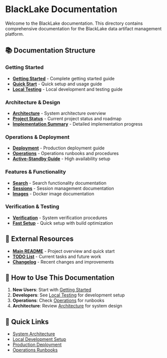 # BlackLake Documentation

Welcome to the BlackLake documentation. This directory contains comprehensive documentation for the BlackLake data artifact management platform.

## 📚 Documentation Structure

### Getting Started
- **[Getting Started](getting-started.md)** - Complete getting started guide
- **[Quick Start](QUICK_START.md)** - Quick setup and usage guide
- **[Local Testing](local_testing.md)** - Local development and testing guide

### Architecture & Design
- **[Architecture](architecture.md)** - System architecture overview
- **[Project Status](PROJECT_STATUS.md)** - Current project status and roadmap
- **[Implementation Summary](IMPLEMENTATION_SUMMARY.md)** - Detailed implementation progress

### Operations & Deployment
- **[Deployment](DEPLOYMENT.md)** - Production deployment guide
- **[Operations](OPERATIONS.md)** - Operations runbooks and procedures
- **[Active-Standby Guide](ACTIVE_STANDBY_GUIDE.md)** - High availability setup

### Features & Functionality
- **[Search](SEARCH.md)** - Search functionality documentation
- **[Sessions](SESSIONS.md)** - Session management documentation
- **[Images](IMAGES.md)** - Docker image documentation

### Verification & Testing
- **[Verification](VERIFICATION.md)** - System verification procedures
- **[Fast Setup](FAST_SETUP.md)** - Quick setup with build optimization

## 🔗 External Resources

- **[Main README](../../README.md)** - Project overview and quick start
- **[TODO List](../../TODO.md)** - Current tasks and future work
- **[Changelog](../../CHANGELOG.md)** - Recent changes and improvements

## 📖 How to Use This Documentation

1. **New Users**: Start with [Getting Started](getting-started.md)
2. **Developers**: See [Local Testing](local_testing.md) for development setup
3. **Operations**: Check [Operations](OPERATIONS.md) for runbooks
4. **Architecture**: Review [Architecture](architecture.md) for system design

## 🚀 Quick Links

- [System Architecture](architecture.md)
- [Local Development Setup](local_testing.md)
- [Production Deployment](DEPLOYMENT.md)
- [Operations Runbooks](OPERATIONS.md)